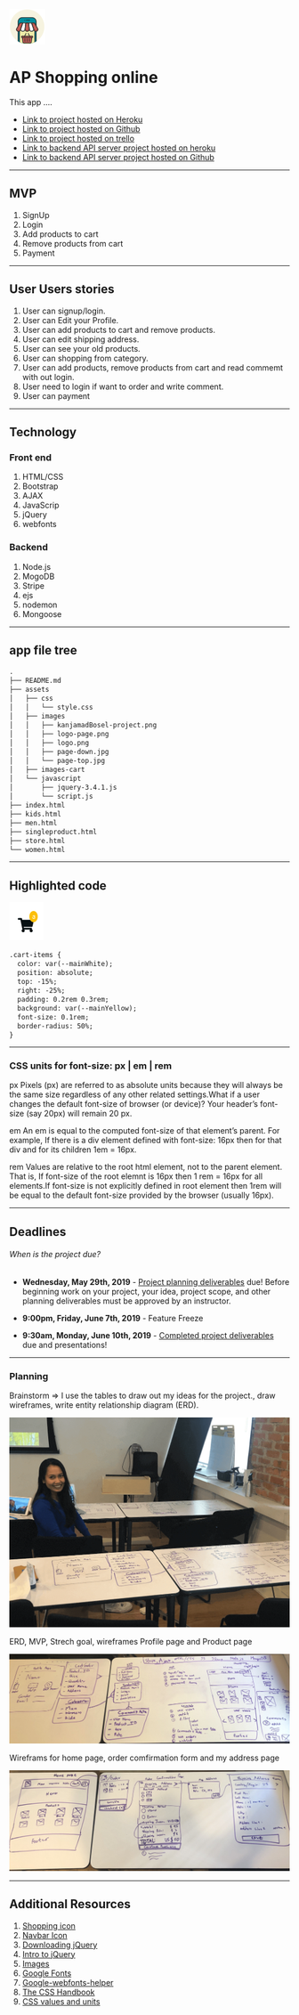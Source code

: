 ![Logo](assets/images/logo.png "Logo")
# AP Shopping online

This app ....

* [Link to project hosted on Heroku](https://#name.herokuapp.com/)
* [Link to project hosted on Github](https://github.com/kanjamad/app-E-commerce)
* [Link to project hosted on trello](https://trello.com/b/tk3FQbjQ/final-project)
* [Link to backend API server project hosted on heroku](https://kanjamadapishopping.herokuapp.com/)
* [Link to backend API server project hosted on Github](https://github.com/kanjamad/e-commerce-API)

---

## MVP
1. SignUp
2. Login
3. Add products to cart
4. Remove products from cart
5. Payment

___

## User Users stories
1. User can signup/login.
2. User can Edit your Profile.
3. User can add products to cart and remove products.
4. User can edit shipping address.
5. User can see your old products.
6. User can shopping from category.
7. User can add products, remove products from cart and read commemt with out login.
8. User need to login if want to order and write comment.
9. User can payment

___

## Technology

### Front end
1. HTML/CSS
2. Bootstrap
3. AJAX
4. JavaScrip
5. jQuery
6. webfonts


### Backend
1. Node.js
2. MogoDB
3. Stripe
4. ejs
5. nodemon
6. Mongoose

___

## app file tree

```
.
├── README.md
├── assets
│   ├── css
│   │   └── style.css
│   ├── images
│   │   ├── kanjamadBosel-project.png
│   │   ├── logo-page.png
│   │   ├── logo.png
│   │   ├── page-down.jpg
│   │   └── page-top.jpg
│   ├── images-cart
│   └── javascript
│       ├── jquery-3.4.1.js
│       └── script.js
├── index.html
├── kids.html
├── men.html
├── singleproduct.html
├── store.html
└── women.html
```

---

## Highlighted code

![cart-items](assets/images/cart-item-H.png "Cart items")

```
.cart-items {
  color: var(--mainWhite);
  position: absolute;
  top: -15%;
  right: -25%;
  padding: 0.2rem 0.3rem;
  background: var(--mainYellow);
  font-size: 0.1rem;
  border-radius: 50%;
}

```
___

### CSS units for font-size: px | em | rem

px
Pixels (px) are referred to as absolute units because they will always be the same size regardless of any other related settings.What if a user changes the default font-size of browser (or device)? Your header’s font-size (say 20px) will remain 20 px.

em
An em is equal to the computed font-size of that element’s parent. For example, If there is a div element defined with font-size: 16px then for that div and for its children 1em = 16px.

rem
Values are relative to the root html element, not to the parent element. That is, If font-size of the 
root elemnt is 16px then 1 rem = 16px for all elements.If font-size is not explicitly defined in root element then 1rem will be equal to the default font-size provided by the browser (usually 16px).


---

## Deadlines

###### When is the project due?

* **Wednesday, May 29th, 2019** - [Project planning deliverables](#project-planning-deliverables) due! Before beginning work on your project, your idea, project scope, and other planning deliverables must be approved by an instructor.

* **9:00pm, Friday, June 7th, 2019** - Feature Freeze

* **9:30am, Monday, June 10th, 2019** - [Completed project deliverables](#completed-project-deliverables) due and presentations!

---

### Planning
Brainstorm => I use the tables to draw out my ideas for the project., draw wireframes, write entity relationship diagram (ERD).

![expressFileTree](assets/images/kanjamadBosel-project.png "expree file tree")

ERD, MVP, Strech goal, wireframes Profile page and Product page

![ideal](assets/images/page-down.jpg "ideal")

Wireframs for home page, order comfirmation form and my address page

![ideal](assets/images/page-top.jpg "ideal")

---

## Additional Resources
1. <a href="https://www.iconfinder.com/search/?q=shopping" target="_blank">Shopping icon</a>
2. <a href="https://fontawesome.com/" target="_blank"> Navbar Icon</a>
3. <a href="https://jquery.com/download/" target="_blank"> Downloading jQuery </a>
4. <a href="https://git.generalassemb.ly/sf-sei-1/intro-to-jquery" target="_blank"> Intro to jQuery </a>
5. <a href="http://www.stickpng.com/" target="_blank"> Images </a>
6. <a href="https://fonts.google.com/" target="_blank"> Google Fonts </a>
7. <a href="https://google-webfonts-helper.herokuapp.com/fonts/courgette?subsets=latin" target="_blank"> Google-webfonts-helper </a>
8. <a href="https://medium.com/free-code-camp/the-css-handbook-a-handy-guide-to-css-for-developers-b56695917d11" target="_blank"> The CSS Handbook </a>
9. <a href="https://developer.mozilla.org/en-US/docs/Learn/CSS/Introduction_to_CSS/Values_and_units" target="_blank"> CSS values and units
 </a>